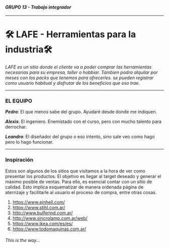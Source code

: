 #### _GRUPO 13 - Trabajo integrador_
---
# :hammer_and_wrench: LAFE - Herramientas para la industria:hammer_and_wrench: 

_LAFE es un sitio donde el cliente va a poder comprar las herramientas necesarias para su empresa, taller o hobbiar. Tambien podra alquilar por meses con los packs que tenemos para ofrecerles. se pueden registrar como usuario habitual y disfrutar de los beneficios que eso trae._

---

### **EL EQUIPO**

**_Pedro_**: El que menos sabe del grupo. Ayudaré desde donde me indiquen.

**_Alexis_**: El ingeniero. Enemistado con el curso, pero con mucho talento para derrochar.

**_Leandro_**: El diseñador del grupo o eso intento, sino sale veo como hago pero lo hago funcionar.

---
### **Inspiración**
Estos son algunos de los sitios que visitamos a la hora de ver como presentar los productos. El objetivo es llegar al target deseado y generar el máximo posible de ventas. Para ello, es esencial contar con un sitio de calidad. Esto implica esquematizar de manera ordenada página de aterrizaje y facilitarle al usuario el proceso de compra, entre otras cosas.
1. https://www.einhell.com/
2. https://www.stihl.com.ar/
3. http://www.bulferind.com.ar/
4. http://www.sincrolamp.com.ar/web/
5. https://www.ikea.com/es/es/
6. https://www.todomaquinas.com.ar/ 
###### This is the way... 
